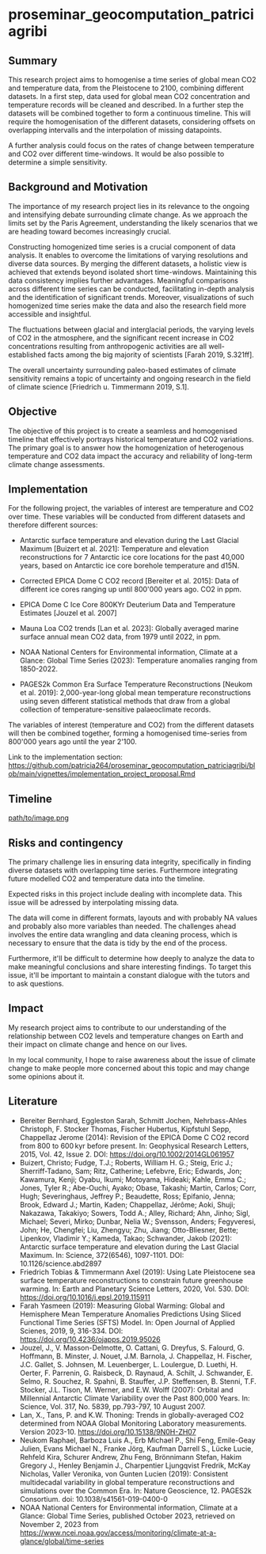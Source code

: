 # proseminar_geocomputation_patriciagribi


## Summary

This research project aims to homogenise a time series of global mean CO2 and temperature data, 
from the Pleistocene to 2100, combining different datasets. 
In a first step, data used for global mean CO2 concentration and temperature records will be 
cleaned and described. In a further step the datasets will be combined together to form a continuous 
timeline. This will require the homogenisation of the different datasets, considering offsets on 
overlapping intervalls and the interpolation of missing datapoints. 

A further analysis could focus on the rates of change between temperature and CO2 over different time-windows. 
It would be also possible to determine a simple sensitivity.


## Background and Motivation

The importance of my research project lies in its relevance to the ongoing and intensifying 
debate surrounding climate change. As we approach the limits set by the Paris Agreement, 
understanding the likely scenarios that we are heading toward becomes increasingly crucial.

Constructing homogenized time series is a crucial component of data analysis. It enables to overcome
the limitations of varying resolutions and diverse data sources. By merging the different datasets, 
a holistic view is achieved that extends beyond isolated short time-windows. Maintaining this data 
consistency implies further advantages. Meaningful comparisons across different time series can be
conducted, facilitating in-depth analysis and the identification of significant trends. Moreover, 
visualizations of such homogenized time series make the data and also the research field more 
accessible and insightful. 

The fluctuations between glacial and interglacial periods, the varying levels of CO2 in the 
atmosphere, and the significant recent increase in CO2 concentrations resulting from 
anthropogenic activities are all well-established facts among the big majority of scientists 
[Farah 2019, S.321ff].

The overall uncertainty surrounding paleo-based estimates of climate sensitivity remains a 
topic of uncertainty and ongoing research in the field of climate science 
[Friedrich u. Timmermann 2019, S.1].


## Objective

The objective of this project is to create a seamless and homogenised timeline that effectively portrays 
historical temperature and CO2 variations. The primary goal is to answer how the homogenization of 
heterogenous temperature and CO2 data impact the accuracy and reliability of long-term climate change
assessments.


## Implementation

For the following project, the variables of interest are temperature and CO2 over time.
These variables will be conducted from different datasets and therefore different sources:

- Antarctic surface temperature and elevation during the Last Glacial Maximum [Buizert et al. 2021]:
  Temperature and elevation reconstructions for 7 Antarctic ice core locations for the past 40,000 years,
  based on Antarctic ice core borehole temperature and d15N.

- Corrected EPICA Dome C CO2 record [Bereiter et al. 2015]: Data of different ice cores ranging up until
  800'000 years ago. CO2 in ppm.

- EPICA Dome C Ice Core 800KYr Deuterium Data and Temperature Estimates [Jouzel et al. 2007] 

- Mauna Loa CO2 trends [Lan et al. 2023]: Globally averaged marine surface annual mean
  CO2 data, from 1979 until 2022, in ppm.

- NOAA National Centers for Environmental information, Climate at a Glance: Global Time Series (2023):
  Temperature anomalies ranging from 1850-2022.
  
- PAGES2k Common Era Surface Temperature Reconstructions [Neukom et al. 2019]: 2,000-year-long global
  mean temperature reconstructions using seven different statistical methods that draw from a global
  collection of temperature-sensitive palaeoclimate records.

The variables of interest (temperature and CO2) from the different datasets will then be combined
together, forming a homogenised time-series from 800'000 years ago until the year 2'100. 
  
Link to the implementation section: https://github.com/patricia264/proseminar_geocomputation_patriciagribi/blob/main/vignettes/implementation_project_proposal.Rmd


## Timeline

[path/to/image.png](https://github.com/patricia264/proseminar_geocomputation_patriciagribi/blob/main/vignettes/project_timeline.png)

## Risks and contingency

The primary challenge lies in ensuring data integrity, specifically in finding diverse datasets with 
overlapping time series. Furthermore integrating future modelled CO2 and temperature data into the timeline.

Expected risks in this project include dealing with incomplete data. This
issue will be adressed by interpolating missing data.

The data will come in different formats, layouts and with probably NA values and 
probably also more variables than needed. The challenges ahead involves the entire
data wrangling and data cleaning process, which is necessary to ensure that the data 
is tidy by the end of the process. 

Furthermore, it'll be difficult to determine how deeply to analyze the data to make
meaningful conclusions and share interesting findings. To target this issue, it'll
be important to maintain a constant dialogue with the tutors and to ask questions.


## Impact

My research project aims to contribute to our understanding of the relationship
between CO2 levels and temperature changes on Earth and their impact on climate
change and hence on our lives.

In my local community, I hope to raise awareness about the issue of climate change 
to make people more concerned about this topic and may change some opinions about it.


## Literature

- Bereiter Bernhard, Eggleston Sarah, Schmitt Jochen, Nehrbass-Ahles Christoph, F. Stocker
  Thomas, Fischer Hubertus, Kipfstuhl Sepp, Chappellaz Jerome (2014): Revision of the EPICA
  Dome C CO2 record from 800 to 600 kyr before present. In: Geophysical Research Letters, 2015,
  Vol. 42, Issue 2. DOI: https://doi.org/10.1002/2014GL061957
- Buizert, Christo; Fudge, T.J.; Roberts, William H. G.; Steig, Eric J.; Sherriff-Tadano, Sam;
  Ritz, Catherine; Lefebvre, Eric; Edwards, Jon; Kawamura, Kenji; Oyabu, Ikumi; Motoyama, Hideaki;
  Kahle, Emma C.; Jones, Tyler R.; Abe-Ouchi, Ayako; Obase, Takashi; Martin, Carlos; Corr, Hugh;
  Severinghaus, Jeffrey P.; Beaudette, Ross; Epifanio, Jenna; Brook, Edward J.; Martin, Kaden;
  Chappellaz, Jérôme; Aoki, Shuji; Nakazawa, Takakiyo; Sowers, Todd A.; Alley, Richard; Ahn, Jinho;
  Sigl, Michael; Severi, Mirko; Dunbar, Nelia W.; Svensson, Anders; Fegyveresi, John; He, Chengfei;
  Liu, Zhengyu; Zhu, Jiang; Otto-Bliesner, Bette; Lipenkov, Vladimir Y.; Kameda, Takao; Schwander, Jakob
  (2021): Antarctic surface temperature and elevation during the Last Glacial Maximum. In: Science, 372(6546),
  1097-1101. DOI: 10.1126/science.abd2897
- Friedrich Tobias & Timmermann Axel (2019): Using Late Pleistocene sea surface temperature
  reconstructions to constrain future greenhouse warming. In: Earth and Planetary Science
  Letters, 2020, Vol. 530. DOI: https://doi.org/10.1016/j.epsl.2019.115911
- Farah Yasmeen (2019): Measuring Global Warming: Global and Hemisphere Mean Temperature
  Anomalies Predictions Using Sliced Functional Time Series (SFTS) Model. In: Open Journal
  of Applied Scienes, 2019, 9, 316-334. DOI: https://doi.org/10.4236/ojapps.2019.95026
- Jouzel, J., V. Masson-Delmotte, O. Cattani, G. Dreyfus, S. Falourd, G. Hoffmann, B. Minster, J. Nouet,
  J.M. Barnola, J. Chappellaz, H. Fischer, J.C. Gallet, S. Johnsen, M. Leuenberger, L. Loulergue, D. Luethi,
  H. Oerter, F. Parrenin, G. Raisbeck, D. Raynaud, A. Schilt, J. Schwander, E. Selmo, R. Souchez, R. Spahni,
  B. Stauffer, J.P. Steffensen, B. Stenni, T.F. Stocker, J.L. Tison, M. Werner, and E.W. Wolff (2007):
  Orbital and Millennial Antarctic Climate Variability over the Past 800,000 Years. In: Science, Vol. 317,
  No. 5839, pp.793-797, 10 August 2007.
- Lan, X., Tans, P. and K.W. Thoning: Trends in globally-averaged CO2 determined from NOAA Global
  Monitoring Laboratory measurements. Version 2023-10. https://doi.org/10.15138/9N0H-ZH07
- Neukom Raphael, Barboza Luis A., Erb Michael P., Shi Feng, Emile-Geay Julien, Evans Michael N.,
  Franke Jörg, Kaufman Darrell S., Lücke Lucie, Rehfeld Kira, Schurer Andrew, Zhu Feng, Brönnimann Stefan,
  Hakim Gregory J., Henley Benjamin J., Charpentier Ljungqvist Fredrik, McKay Nicholas, Valler Veronika,
  von Gunten Lucien (2019): Consistent multidecadal variability in global temperature reconstructions and
  simulations over the Common Era. In: Nature Geoscience, 12. PAGES2k Consortium. doi: 10.1038/s41561-019-0400-0
- NOAA National Centers for Environmental information, Climate at a Glance: Global Time Series, published October 2023,
  retrieved on November 2, 2023 from https://www.ncei.noaa.gov/access/monitoring/climate-at-a-glance/global/time-series 
